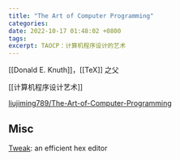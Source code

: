 ```yaml
---
title: "The Art of Computer Programming"
categories: 
date: 2022-10-17 01:48:02 +0800
tags: 
excerpt: TAOCP：计算机程序设计的艺术
---
```


[[Donald E. Knuth]]，[[TeX]] 之父

[[计算机程序设计艺术]]

[liujiming789/The-Art-of-Computer-Programming](https://github.com/liujiming789/The-Art-of-Computer-Programming)



## Misc



[Tweak](https://www.chiark.greenend.org.uk/~sgtatham/tweak/): an efficient hex editor





